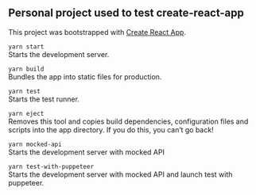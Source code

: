 Personal project used to test create-react-app
----

This project was bootstrapped with [Create React App](https://github.com/facebook/create-react-app).

`yarn start`  
Starts the development server.

`yarn build`  
Bundles the app into static files for production.

`yarn test`  
Starts the test runner.

`yarn eject`  
Removes this tool and copies build dependencies, configuration files
and scripts into the app directory. If you do this, you can’t go back!

`yarn mocked-api`  
Starts the development server with mocked API

`yarn test-with-puppeteer`  
Starts the development server with mocked API and launch test with puppeteer.